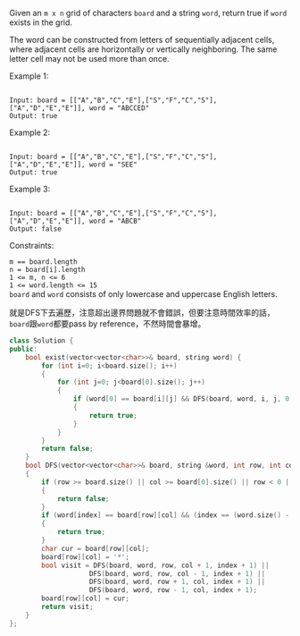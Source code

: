 Given an ``m x n`` grid of characters ``board`` and a string ``word``, return true if ``word`` exists in the grid.

The word can be constructed from letters of sequentially adjacent cells, where adjacent cells are horizontally or vertically neighboring. The same letter cell may not be used more than once.

 

Example 1:
```

Input: board = [["A","B","C","E"],["S","F","C","S"],["A","D","E","E"]], word = "ABCCED"
Output: true
```
Example 2:
```

Input: board = [["A","B","C","E"],["S","F","C","S"],["A","D","E","E"]], word = "SEE"
Output: true
```
Example 3:
```

Input: board = [["A","B","C","E"],["S","F","C","S"],["A","D","E","E"]], word = "ABCB"
Output: false
 ```

Constraints:  
  
``m == board.length``  
``n = board[i].length``  
``1 <= m, n <= 6``  
``1 <= word.length <= 15``  
``board`` and ``word`` consists of only lowercase and uppercase English letters.  
  
就是DFS下去遍歷，注意超出邊界問題就不會錯誤，但要注意時間效率的話，``board``跟``word``都要pass by reference，不然時間會暴增。
```c++
class Solution {
public:
    bool exist(vector<vector<char>>& board, string word) {
        for (int i=0; i<board.size(); i++)
        {
            for (int j=0; j<board[0].size(); j++)
            {
                if (word[0] == board[i][j] && DFS(board, word, i, j, 0))
                {
                    return true;
                }
            }
        }
        return false;
    }
    bool DFS(vector<vector<char>>& board, string &word, int row, int col, int index)
    {
        if (row >= board.size() || col >= board[0].size() || row < 0 || col < 0 || (index > word.size() - 1) || word[index] != board[row][col])
        {
            return false;
        }
        if (word[index] == board[row][col] && (index == (word.size() - 1)))
        {
            return true;
        }
        char cur = board[row][col];
        board[row][col] = '*';
        bool visit = DFS(board, word, row, col + 1, index + 1) || 
                    DFS(board, word, row, col - 1, index + 1) ||
                    DFS(board, word, row + 1, col, index + 1) || 
                    DFS(board, word, row - 1, col, index + 1);
        board[row][col] = cur;
        return visit;
    }
};
```
